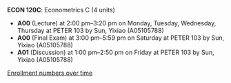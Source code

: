 **ECON 120C**: Econometrics C (4 units)

- **A00** (Lecture) at 2:00 pm–3:20 pm on Monday, Tuesday, Wednesday, Thursday at PETER 103 by Sun, Yixiao (A05105788)
- **A00** (Final Exam) at 3:00 pm–5:59 pm on Saturday at PETER 103 by Sun, Yixiao (A05105788)
- **A01** (Discussion) at 1:00 pm–2:50 pm on Friday at PETER 103 by Sun, Yixiao (A05105788)

[Enrollment numbers over time](./ECON120C.tsv)
